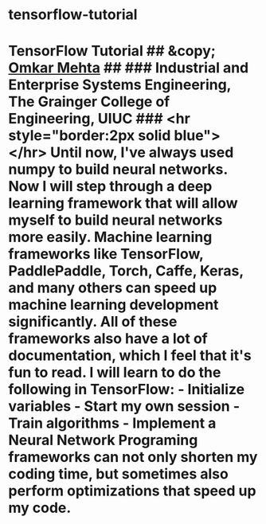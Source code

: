# tensorflow-tutorial
# TensorFlow Tutorial ## &amp;copy;  [Omkar Mehta](omehta2@illinois.edu) ## ### Industrial and Enterprise Systems Engineering, The Grainger College of Engineering,  UIUC ###  &lt;hr style="border:2px solid blue"> &lt;/hr> Until now, I've always used numpy to build neural networks. Now I will step through a deep learning framework that will allow myself to build neural networks more easily. Machine learning frameworks like TensorFlow, PaddlePaddle, Torch, Caffe, Keras, and many others can speed up machine learning development significantly. All of these frameworks also have a lot of documentation, which I feel that it's fun to read. I will learn to do the following in TensorFlow:   - Initialize variables - Start my own session - Train algorithms  - Implement a Neural Network  Programing frameworks can not only shorten my coding time, but sometimes also perform optimizations that speed up my code. 
